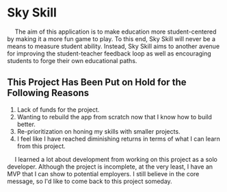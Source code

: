 # Sky Skill

&emsp; The aim of this application is to make education more student-centered by making it a more fun game to play. To this end, Sky Skill will never be a means to measure student ability. Instead, Sky Skill aims to another avenue for improving the student-teacher feedback loop as well as encouraging students to forge their own educational paths.

## This Project Has Been Put on Hold for the Following Reasons

1. Lack of funds for the project.
2. Wanting to rebuild the app from scratch now that I know how to build better.
3. Re-prioritization on honing my skills with smaller projects.
4. I feel like I have reached diminishing returns in terms of what I can learn from this project.

&emsp; I learned a lot about development from working on this project as a solo developer.
Although the project is incomplete, at the very least, I have an MVP that I can show to potential employers.
I still believe in the core message, so I'd like to come back to this project someday.
